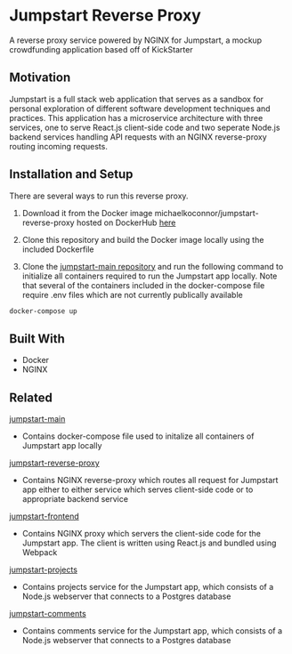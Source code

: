 # Jumpstart Reverse Proxy

A reverse proxy service powered by NGINX for Jumpstart, a mockup crowdfunding application based off of KickStarter

## Motivation

Jumpstart is a full stack web application that serves as a sandbox for personal exploration of different software development techniques and practices. This application has a microservice architecture with three services, one to serve React.js client-side code and two seperate Node.js backend services handling API requests with an NGINX reverse-proxy routing incoming requests.

## Installation and Setup

There are several ways to run this reverse proxy.

1. Download it from the Docker image michaelkoconnor/jumpstart-reverse-proxy hosted on DockerHub [here](https://cloud.docker.com/u/michaelkoconnor/repository/docker/michaelkoconnor/jumpstart-reverse-proxy) 

2. Clone this repository and build the Docker image locally using the included Dockerfile

3. Clone the [jumpstart-main repository](https://github.com/Michael-K-Oconnor/jumpstart-main.git) and run the following command to initialize all containers required to run the Jumpstart app locally. Note that several of the containers included in the docker-compose file require .env files which are not currently publically available

```bash
docker-compose up
```

## Built With

- Docker
- NGINX

## Related

[jumpstart-main](https://github.com/Michael-K-Oconnor/jumpstart-main.git)
- Contains docker-compose file used to initalize all containers of Jumpstart app locally

[jumpstart-reverse-proxy](https://github.com/Michael-K-Oconnor/jumpstart-reverse-proxy.git)
- Contains NGINX reverse-proxy which routes all request for Jumpstart app either to either service which serves client-side code or to appropriate backend service

[jumpstart-frontend](https://github.com/Michael-K-Oconnor/jumpstart-frontend.git)
- Contains NGINX proxy which servers the client-side code for the Jumpstart app. The client is written using React.js and bundled using Webpack

[jumpstart-projects](https://github.com/Michael-K-Oconnor/jumpstart-projects.git)
- Contains projects service for the Jumpstart app, which consists of a Node.js webserver that connects to a Postgres database

[jumpstart-comments](https://github.com/Michael-K-Oconnor/jumpstart-comments.git)
- Contains comments service for the Jumpstart app, which consists of a Node.js webserver that connects to a Postgres database
